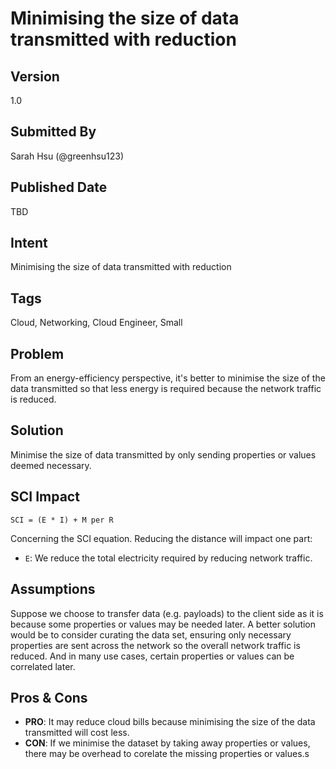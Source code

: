 # Minimising the size of data transmitted with reduction

## Version
1.0

## Submitted By
Sarah Hsu (@greenhsu123)

## Published Date
TBD

## Intent
Minimising the size of data transmitted with reduction 

## Tags
Cloud, Networking, Cloud Engineer, Small

## Problem
From an energy-efficiency perspective, it's better to minimise the size of the data transmitted so that less energy is required because the network traffic is reduced. 

## Solution
Minimise the size of data transmitted by only sending properties or values deemed necessary. 

## SCI Impact
`SCI = (E * I) + M per R`

Concerning the SCI equation. Reducing the distance will impact one part:

- `E`: We reduce the total electricity required by reducing network traffic. 

## Assumptions
Suppose we choose to transfer data  (e.g. payloads) to the client side as it is because some properties or values may be needed later. A better solution would be to consider curating the data set, ensuring only necessary properties are sent across the network so the overall network traffic is reduced. And in many use cases, certain properties or values can be correlated later. 


## Pros & Cons
- **PRO**: It may reduce cloud bills because minimising the size of the data transmitted will cost less. 
- **CON**: If we minimise the dataset by taking away properties or values, there may be overhead to corelate the missing properties or values.s